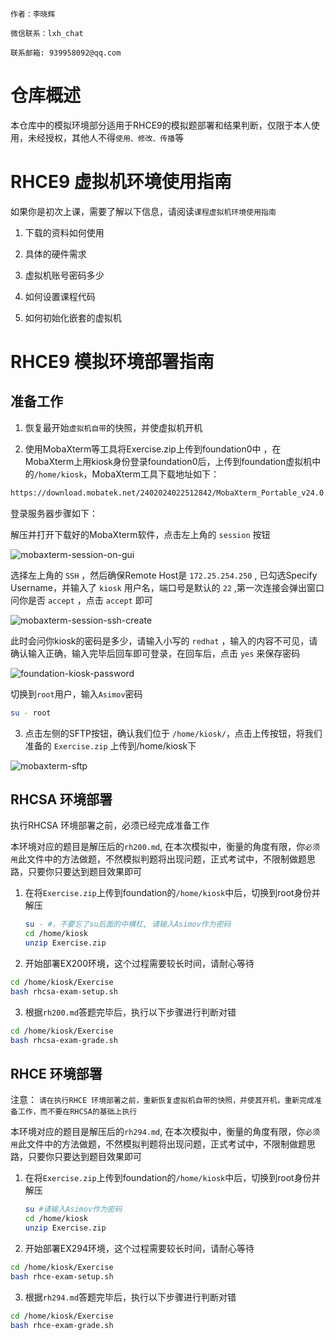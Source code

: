 ```text
作者：李晓辉

微信联系：lxh_chat

联系邮箱: 939958092@qq.com
```

# 仓库概述

本仓库中的模拟环境部分适用于RHCE9的模拟题部署和结果判断，仅限于本人使用，未经授权，其他人不得`使用、修改、传播`等

# RHCE9 虚拟机环境使用指南

如果你是初次上课，需要了解以下信息，请阅读`课程虚拟机环境使用指南`

1. 下载的资料如何使用

2. 具体的硬件需求

3. 虚拟机账号密码多少

4. 如何设置课程代码

5. 如何初始化嵌套的虚拟机

# RHCE9 模拟环境部署指南

## 准备工作

1. 恢复最开始`虚拟机自带`的快照，并使虚拟机开机

2. 使用MobaXterm等工具将Exercise.zip上传到foundation0中  ，在MobaXterm上用kiosk身份登录foundation0后，上传到foundation虚拟机中的`/home/kiosk`，MobaXterm工具下载地址如下：

```bash
https://download.mobatek.net/2402024022512842/MobaXterm_Portable_v24.0.zip
```

登录服务器步骤如下：

解压并打开下载好的MobaXterm软件，点击左上角的 `session` 按钮

![mobaxterm-session-on-gui](https://gitee.com/cnlxh/images/raw/master/mobaxterm/mobaxterm-session-on-gui.png)

选择左上角的 `SSH` ，然后确保Remote Host是 `172.25.254.250` , 已勾选Specify Username，并输入了 `kiosk` 用户名，端口号是默认的 `22` ,第一次连接会弹出窗口问你是否 `accept` ，点击 `accept` 即可

![mobaxterm-session-ssh-create](https://gitee.com/cnlxh/images/raw/master/mobaxterm/mobaxterm-foundation-session-ssh-create.png)

此时会问你kiosk的密码是多少，请输入小写的 `redhat` ，输入的内容不可见，请确认输入正确，输入完毕后回车即可登录，在回车后，点击 `yes` 来保存密码

![foundation-kiosk-password](https://gitee.com/cnlxh/images/raw/master/mobaxterm/foundation-kiosk-password.png)

切换到`root`用户，输入`Asimov`密码

```bash
su - root
```

3. 点击左侧的SFTP按钮，确认我们位于 `/home/kiosk/`，点击上传按钮，将我们准备的 `Exercise.zip` 上传到/home/kiosk下

![mobaxterm-sftp](https://gitee.com/cnlxh/images/raw/master/mobaxterm/mobaxterm-kiosk-sftp.png)

## RHCSA 环境部署

执行RHCSA 环境部署之前，必须已经完成准备工作

本环境对应的题目是解压后的`rh200.md`, 在本次模拟中，衡量的角度有限，你`必须用`此文件中的方法做题，不然模拟判题将出现问题，正式考试中，不限制做题思路，只要你只要达到题目效果即可

1. 在将`Exercise.zip`上传到foundation的`/home/kiosk`中后，切换到root身份并解压
   
   ```bash
   su - #，不要忘了su后面的中横杠, 请输入Asimov作为密码
   cd /home/kiosk
   unzip Exercise.zip
   ```

2. 开始部署EX200环境，这个过程需要较长时间，请耐心等待

```bash
cd /home/kiosk/Exercise
bash rhcsa-exam-setup.sh
```

3. 根据`rh200.md`答题完毕后，执行以下步骤进行判断对错

```bash
cd /home/kiosk/Exercise
bash rhcsa-exam-grade.sh
```

## RHCE 环境部署

注意： `请在执行RHCE 环境部署之前，重新恢复虚拟机自带的快照，并使其开机，重新完成准备工作，而不要在RHCSA的基础上执行`

本环境对应的题目是解压后的`rh294.md`,  在本次模拟中，衡量的角度有限，你`必须用`此文件中的方法做题，不然模拟判题将出现问题，正式考试中，不限制做题思路，只要你只要达到题目效果即可

1. 在将`Exercise.zip`上传到foundation的`/home/kiosk`中后，切换到root身份并解压
   
   ```bash
   su #请输入Asimov作为密码
   cd /home/kiosk
   unzip Exercise.zip
   ```

2. 开始部署EX294环境，这个过程需要较长时间，请耐心等待

```bash
cd /home/kiosk/Exercise
bash rhce-exam-setup.sh
```

3. 根据`rh294.md`答题完毕后，执行以下步骤进行判断对错

```bash
cd /home/kiosk/Exercise
bash rhce-exam-grade.sh
```
